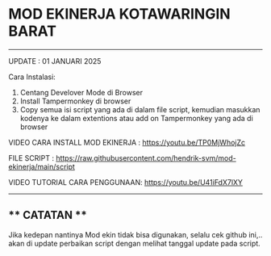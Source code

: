 # MOD EKINERJA KOTAWARINGIN BARAT #
-----------------------------------
UPDATE : 01 JANUARI 2025

Cara Instalasi:
1. Centang Develover Mode di Browser
2. Install Tampermonkey di browser
3. Copy semua isi script yang ada di dalam file script, kemudian masukkan kodenya ke dalam extentions atau add on Tampermonkey yang ada di browser

VIDEO CARA INSTALL MOD EKINERJA :
https://youtu.be/TP0MjWhojZc

FILE SCRIPT :
https://raw.githubusercontent.com/hendrik-svm/mod-ekinerja/main/script

VIDEO TUTORIAL CARA PENGGUNAAN:
https://youtu.be/U41iFdX7lXY

-------------
** CATATAN **
-------------
Jika kedepan nantinya Mod ekin tidak bisa digunakan, selalu cek github ini,..
akan di update perbaikan script dengan melihat tanggal update pada script.
